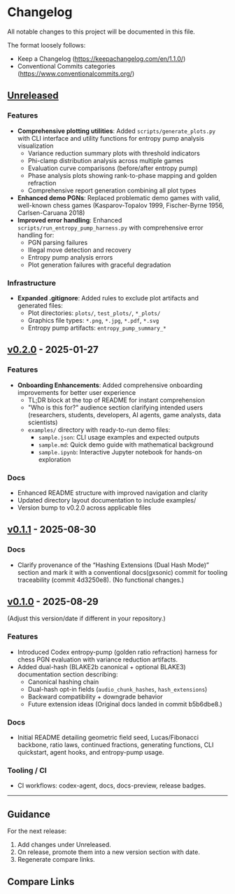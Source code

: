 # Changelog

All notable changes to this project will be documented in this file.

The format loosely follows:
- Keep a Changelog (https://keepachangelog.com/en/1.1.0/)
- Conventional Commits categories (https://www.conventionalcommits.org/)

## [Unreleased]

### Features
- **Comprehensive plotting utilities**: Added `scripts/generate_plots.py` with CLI interface and utility functions for entropy pump analysis visualization
  - Variance reduction summary plots with threshold indicators
  - Phi-clamp distribution analysis across multiple games
  - Evaluation curve comparisons (before/after entropy pump)
  - Phase analysis plots showing rank-to-phase mapping and golden refraction
  - Comprehensive report generation combining all plot types
- **Enhanced demo PGNs**: Replaced problematic demo games with valid, well-known chess games (Kasparov-Topalov 1999, Fischer-Byrne 1956, Carlsen-Caruana 2018)
- **Improved error handling**: Enhanced `scripts/run_entropy_pump_harness.py` with comprehensive error handling for:
  - PGN parsing failures
  - Illegal move detection and recovery
  - Entropy pump analysis errors
  - Plot generation failures with graceful degradation

### Infrastructure
- **Expanded .gitignore**: Added rules to exclude plot artifacts and generated files:
  - Plot directories: `plots/`, `test_plots/`, `*_plots/`
  - Graphics file types: `*.png`, `*.jpg`, `*.pdf`, `*.svg`
  - Entropy pump artifacts: `entropy_pump_summary_*`

## [v0.2.0] - 2025-01-27

### Features
- **Onboarding Enhancements**: Added comprehensive onboarding improvements for better user experience
  - TL;DR block at the top of README for instant comprehension
  - "Who is this for?" audience section clarifying intended users (researchers, students, developers, AI agents, game analysts, data scientists)
  - `examples/` directory with ready-to-run demo files:
    - `sample.json`: CLI usage examples and expected outputs
    - `sample.md`: Quick demo guide with mathematical background
    - `sample.ipynb`: Interactive Jupyter notebook for hands-on exploration

### Docs
- Enhanced README structure with improved navigation and clarity
- Updated directory layout documentation to include examples/
- Version bump to v0.2.0 across applicable files

## [v0.1.1] - 2025-08-30

### Docs
- Clarify provenance of the “Hashing Extensions (Dual Hash Mode)” section and mark it with a conventional docs(gxsonic) commit for tooling traceability (commit 4d3250e8). (No functional changes.)

## [v0.1.0] - 2025-08-29
(Adjust this version/date if different in your repository.)

### Features
- Introduced Codex entropy-pump (golden ratio refraction) harness for chess PGN evaluation with variance reduction artifacts.
- Added dual-hash (BLAKE2b canonical + optional BLAKE3) documentation section describing:
  - Canonical hashing chain
  - Dual-hash opt-in fields (`audio_chunk_hashes`, `hash_extensions`)
  - Backward compatibility + downgrade behavior
  - Future extension ideas
  (Original docs landed in commit b5b6dbe8.)

### Docs
- Initial README detailing geometric field seed, Lucas/Fibonacci backbone, ratio laws, continued fractions, generating functions, CLI quickstart, agent hooks, and entropy-pump usage.

### Tooling / CI
- CI workflows: codex-agent, docs, docs-preview, release badges.

---

## Guidance

For the next release:
1. Add changes under Unreleased.
2. On release, promote them into a new version section with date.
3. Regenerate compare links.

## Compare Links
[Unreleased]: https://github.com/wizardaax/recursive-field-math-pro/compare/v0.2.0...HEAD
[v0.2.0]: https://github.com/wizardaax/recursive-field-math-pro/compare/v0.1.1...v0.2.0
[v0.1.1]: https://github.com/wizardaax/recursive-field-math-pro/compare/v0.1.0...v0.1.1
[v0.1.0]: https://github.com/wizardaax/recursive-field-math-pro/releases/tag/v0.1.0
